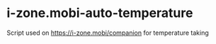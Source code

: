 # i-zone.mobi-auto-temperature
Script used on https://i-zone.mobi/companion for temperature taking

